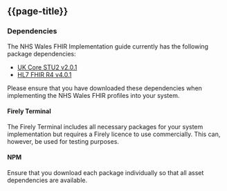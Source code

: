 ## {{page-title}}

### Dependencies

The NHS Wales FHIR Implementation guide currently has the following package dependencies:

* [UK Core STU2 v2.0.1](https://simplifier.net/packages/fhir.r4.ukcore.stu2/2.0.1)
* [HL7 FHIR R4 v4.0.1](https://simplifier.net/packages/hl7.fhir.r4.core/4.0.1)

Please ensure that you have downloaded these dependencies when implementing the NHS Wales FHIR profiles into your system.

#### Firely Terminal

The Firely Terminal includes all necessary packages for your system implementation but requires a Firely licence to use commercially.  This can, however, be used for testing purposes.

#### NPM

Ensure that you download each package individually so that all asset dependencies are available.
